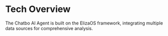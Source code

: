 # Tech Overview

The Chatbo AI Agent is built on the ElizaOS framework, integrating multiple data sources for comprehensive analysis.